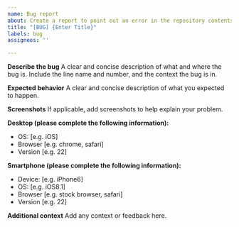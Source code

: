 ```yaml
---
name: Bug report
about: Create a report to point out an error in the repository contents.
title: "[BUG] {Enter Title}"
labels: bug
assignees: ''

---
```


**Describe the bug**
A clear and concise description of what and where the bug is. Include the line name and number, and the context the bug is in. 

**Expected behavior**
A clear and concise description of what you expected to happen.

**Screenshots**
If applicable, add screenshots to help explain your problem.

**Desktop (please complete the following information):**
 - OS: [e.g. iOS]
 - Browser [e.g. chrome, safari]
 - Version [e.g. 22]

**Smartphone (please complete the following information):**
 - Device: [e.g. iPhone6]
 - OS: [e.g. iOS8.1]
 - Browser [e.g. stock browser, safari]
 - Version [e.g. 22]

**Additional context**
Add any context or feedback here.
